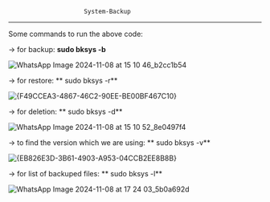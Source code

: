                          ﻿System-Backup
----------------------------------------------------------------

Some commands to run the above code:

-> for backup:
    **sudo bksys -b**
  
![WhatsApp Image 2024-11-08 at 15 10 46_b2cc1b54](https://github.com/user-attachments/assets/2b5e1b18-7c38-4105-86a1-f4fb80bd89bc)



-> for restore:
   ** sudo bksys -r**
    
![{F49CCEA3-4867-46C2-90EE-BE00BF467C10}](https://github.com/user-attachments/assets/c90d43ff-e8f4-4757-ac32-943d9a02f345)



-> for deletion:
   ** sudo bksys -d**
    
![WhatsApp Image 2024-11-08 at 15 10 52_8e0497f4](https://github.com/user-attachments/assets/97e6a0f6-6438-40d3-9c26-13bc9dcfe059)



-> to find the version which we are using:
   ** sudo bksys -v**
    
![{EB826E3D-3B61-4903-A953-04CCB2EE8B8B}](https://github.com/user-attachments/assets/615019bd-5551-4ed4-b920-aa99bbfda425)



-> for list of backuped files:
   ** sudo bksys -l**
    
![WhatsApp Image 2024-11-08 at 17 24 03_5b0a692d](https://github.com/user-attachments/assets/f656edf9-7c2d-41cd-ab13-c6da8db2877f)

